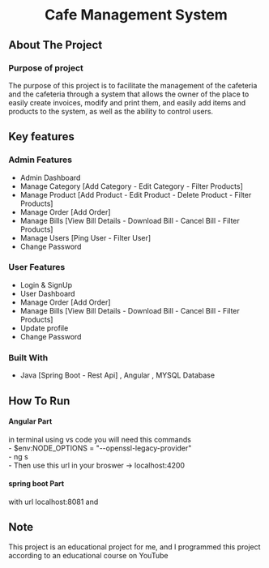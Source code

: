 <h1 align="center">Cafe Management System</h1>


<!-- ABOUT THE PROJECT -->
## About The Project
<h3>Purpose of project</h3> 

The purpose of this project is to facilitate the management of the cafeteria and the cafeteria through a system that allows the owner of the place to easily create invoices, modify and print them, and easily add items and products to the system, as well as the ability to control users.



## Key features
### Admin Features
* Admin Dashboard
* Manage Category [Add Category - Edit Category - Filter Products]
* Manage Product [Add Product - Edit Product - Delete Product - Filter Products]
* Manage Order [Add Order]
* Manage Bills [View Bill Details - Download Bill - Cancel Bill - Filter Products]
* Manage Users [Ping User - Filter User]  
* Change Password

### User Features
* Login & SignUp
* User Dashboard
* Manage Order [Add Order]
* Manage Bills [View Bill Details - Download Bill - Cancel Bill - Filter Products]
* Update profile
* Change Password


### Built With

* Java [Spring Boot - Rest Api] , Angular , MYSQL Database


<!-- GETTING STARTED -->
## How To Run 

<h4>Angular Part</h4>
in terminal using vs code you will need this commands<br>
- $env:NODE_OPTIONS = "--openssl-legacy-provider"
<br>- ng s
<br>- Then use this url in your broswer -> localhost:4200

<h4>spring boot Part</h4>
with url localhost:8081 and  


## Note
<p>This project is an educational project for me, and I programmed this project according to an educational course on YouTube</p>
